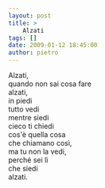 ```yaml
---
layout: post
title: >
    Alzati
tags: []
date: 2009-01-12 18:45:00
author: pietro
---
```

Alzati,<br/>quando non sai cosa fare<br/>alzati,<br/>in piedi<br/>tutto vedi<br/>mentre siedi<br/>cieco ti chiedi<br/>cos'è quella cosa<br/>che chiamano così,<br/>ma tu non la vedi,<br/>perché sei lì<br/>che siedi<br/>alzati.
